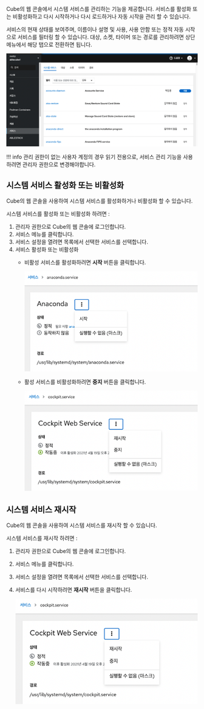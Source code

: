 Cube의 웹 콘솔에서 시스템 서비스를 관리하는 기능을 제공합니다. 서비스를 활성화 또는 비활성화하고 다시 시작하거나 다시 로드하거나 자동 시작을 관리 할 수 ​​있습니다. 

서비스의 현재 상태를 보여주며, 이름이나 설명 및 사용, 사용 안함 또는 정적 자동 시작으로 서비스를 필터링 할 수 있습니다. 대상, 소켓, 타이머 또는 경로를 관리하려면 상단 메뉴에서 해당 탭으로 전환하면 됩니다. 

![cube-service-list](../../assets/images/cube-service-list.png)

!!! info 
    관리 권한이 없는 사용자 계정의 경우 읽기 전용으로, 서비스 관리 기능을 사용하려면 관리자 권한으로 변경해야합니다.

## 시스템 서비스 활성화 또는 비활성화

Cube의 웹 콘솔을 사용하여 시스템 서비스를 활성화하거나 비활성화 할 수 있습니다.

시스템 서비스를 활성화 또는 비활성화 하려면 : 

1. 관리자 권한으로 Cube의 웹 콘솔에 로그인합니다.
2. 서비스 메뉴를 클릭합니다.
3. 서비스 설정을 열려면 목록에서 선택한 서비스를 선택합니다.
4. 서비스 활성화 또는 비활성화 
    - 비활성 서비스를 활성화하려면 **시작** 버튼을 클릭합니다.

        ![cube-service-action](../../assets/images/cube-service-action.png)

    - 활성 서비스를 비활성화하려면 **중지** 버튼을 클릭합니다.

        ![cube-service-action2](../../assets/images/cube-service-action2.png)

## 시스템 서비스 재시작

Cube의 웹 콘솔을 사용하여 시스템 서비스를 재시작 할 수 있습니다.

시스템 서비스를 재시작 하려면 : 

1. 관리자 권한으로 Cube의 웹 콘솔에 로그인합니다.
2. 서비스 메뉴를 클릭합니다.
3. 서비스 설정을 열려면 목록에서 선택한 서비스를 선택합니다.
4. 서비스를 다시 시작하려면 **재시작** 버튼을 클릭합니다.

    ![cube-service-action2](../../assets/images/cube-service-action2.png)